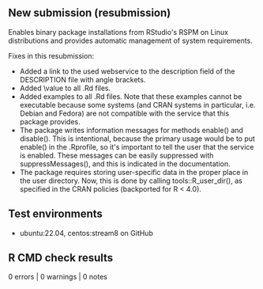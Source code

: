 ## New submission (resubmission)
Enables binary package installations from RStudio's RSPM on Linux distributions
and provides automatic management of system requirements.

Fixes in this resubmission:

- Added a link to the used webservice to the description field of the
  DESCRIPTION file with angle brackets.
- Added \value to all .Rd files.
- Added examples to all .Rd files. Note that these examples cannot be executable
  because some systems (and CRAN systems in particular, i.e. Debian and Fedora)
  are not compatible with the service that this package provides.
- The package writes information messages for methods enable() and disable().
  This is intentional, because the primary usage would be to put enable() in the
  .Rprofile, so it's important to tell the user that the service is enabled.
  These messages can be easily suppressed with suppressMessages(), and this is
  indicated in the documentation.
- The package requires storing user-specific data in the proper place in the
  user directory. Now, this is done by calling tools::R_user_dir(), as specified
  in the CRAN policies (backported for R < 4.0).

## Test environments
- ubuntu:22.04, centos:stream8 on GitHub

## R CMD check results
0 errors | 0 warnings | 0 notes
